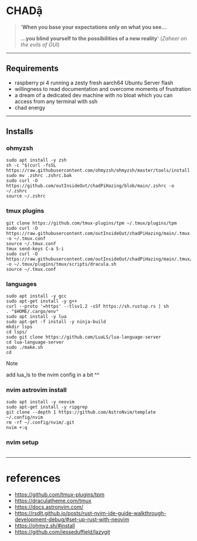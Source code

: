 # CHAD

> '**When you base your expectations only on what you see...**
> 
> **...you blind yourself to the possibilities of a new reality**'
> (*Zaheer on the evils of GUI*)

--- 

## Requirements

- raspberry pi 4 running a zesty fresh aarch64 Ubuntu Server flash
- willingness to read documentation and overcome moments of frustration
- a dream of a dedicated dev machine with no bloat which you can access from any terminal with ssh
- chad energy

---

## Installs

### ohmyzsh
```
sudo apt install -y zsh
sh -c "$(curl -fsSL https://raw.githubusercontent.com/ohmyzsh/ohmyzsh/master/tools/install.sh)" 
sudo mv .zshrc .zshrc.bak
sudo curl -O https://github.com/outInsideOut/chadPiHazing/blob/main/.zshrc -o ~/.zshrc
source ~/.zshrc
```

### tmux plugins
```
git clone https://github.com/tmux-plugins/tpm ~/.tmux/plugins/tpm
sudo curl -O https://raw.githubusercontent.com/outInsideOut/chadPiHazing/main/.tmux.conf -o ~/.tmux.conf
source ~/.tmux.conf
tmux send-keys C-a S-i
sudo curl -O https://raw.githubusercontent.com/outInsideOut/chadPiHazing/main/.tmux/plugins/tmux/scripts/dracula.sh -o ~/.tmux/plugins/tmux/scripts/dracula.sh
source ~/.tmux.conf
```

### languages
```
sudo apt install -y gcc
sudo apt-get install -y g++
curl --proto '=https' --tlsv1.2 -sSf https://sh.rustup.rs | sh 
. "$HOME/.cargo/env"
sudo apt install -y lua
sudo apt-get -f install -y ninja-build
mkdir lsps
cd lsps/
sudo git clone https://github.com/LuaLS/lua-language-server
cd lua-language-server
sudo ./make.sh
cd
```

> [!NOTE]
> add lua_ls to the nvim config in a bit ^^

### nvim astrovim install
```
sudo apt install -y neovim
sudo apt-get install -y ripgrep
git clone --depth 1 https://github.com/AstroNvim/template ~/.config/nvim
rm -rf ~/.config/nvim/.git
nvim +:q
```

### nvim setup
```

```

---

# references
- https://github.com/tmux-plugins/tpm
- https://draculatheme.com/tmux
- https://docs.astronvim.com/
- https://rsdlt.github.io/posts/rust-nvim-ide-guide-walkthrough-development-debug/#set-up-rust-with-neovim
- https://ohmyz.sh/#install
- https://github.com/jesseduffield/lazygit 
